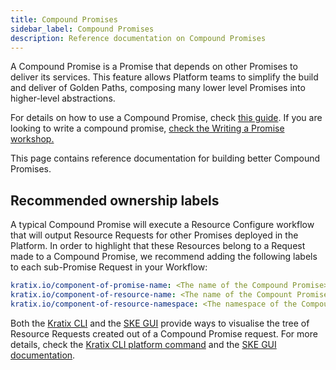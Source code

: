 ```yaml
---
title: Compound Promises
sidebar_label: Compound Promises
description: Reference documentation on Compound Promises
---
```


A Compound Promise is a Promise that depends on other Promises to deliver its
services. This feature allows Platform teams to simplify the build and deliver
of Golden Paths, composing many lower level Promises into higher-level
abstractions.

For details on how to use a Compound Promise, check [this
guide](/main/guides/compound-promises). If you are looking to write a compound
promise, [check the Writing a Promise workshop.](/workshop/part-ii/compound-promise)

This page contains reference documentation for building better Compound Promises.

## Recommended ownership labels

A typical Compound Promise will execute a Resource Configure workflow that will
output Resource Requests for other Promises deployed in the Platform. In order
to highlight that these Resources belong to a Request made to a Compound
Promise, we recommend adding the following labels to each sub-Promise Request in
your Workflow:

```yaml
kratix.io/component-of-promise-name: <The name of the Compound Promise>
kratix.io/component-of-resource-name: <The name of the Compount Promise Request>
kratix.io/component-of-resource-namespace: <The namespace of the Compound Promise Reqeust>
```

Both the [Kratix CLI](/main/kratix-cli/intro) and the 
[SKE GUI](/ske/installing-ske/ske-gui)  provide ways to visualise the tree 
of Resource Requests created out of a Compound Promise request. For more details, check 
the [Kratix CLI platform command](/main/kratix-cli/reference/kratix-platform) and
the [SKE GUI documentation](/ske/guides/ske-gui).